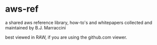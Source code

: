 # aws-ref
a shared aws reference library, how-to's and whitepapers
collected and maintained by B.J. Marraccini

best viewed in RAW, if you are using the github.com viewer.

